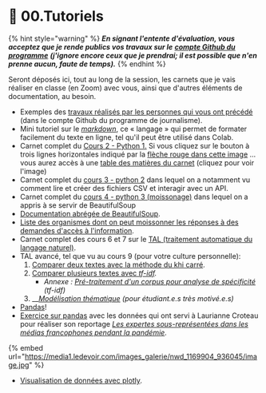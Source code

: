 # 🚸 00.Tutoriels

{% hint style="warning" %}
_**En signant l'entente d'évaluation, vous acceptez que je rende publics vos travaux sur le**_ [_**compte Github du programme**_](https://github.com/Journalisme-UQAM) _**(j'ignore encore ceux que je prendrai; il est possible que n'en prenne aucun, faute de temps).**_
{% endhint %}

Seront déposés ici, tout au long de la session, les carnets que je vais réaliser en classe (en Zoom) avec vous, ainsi que d'autres éléments de documentation, au besoin.

* Exemples des [travaux réalisés par les personnes qui vous ont précédé](https://github.com/Journalisme-UQAM/) (dans le compte Github du programme de journalisme).
* Mini tutoriel sur le [_markdown_](https://colab.research.google.com/drive/1nQf6fBVpfhkJxOMGJw\_9G1lwwZBxdczU?usp=sharing), ce « langage » qui permet de formater facilement du texte en ligne, tel qu'il peut être utilisé dans Colab.
* Carnet complet du [Cours 2 - Python 1.](https://colab.research.google.com/drive/124K1pwdMdcSa\_ppzaq5ZPdmBnCG3\_5bK?usp=sharing) Si vous cliquez sur le bouton à trois lignes horizontales indiqué par la [flèche rouge dans cette image](https://raw.githubusercontent.com/Journalisme-UQAM/edm4466\_h2022/main/.gitbook/assets/sommaire1.png) ... vous aurez accès à une [table des matières du carnet](https://raw.githubusercontent.com/Journalisme-UQAM/edm4466\_h2022/main/.gitbook/assets/sommaire2.png) (cliquez pour voir l'image)
* Carnet complet du [cours 3 - python 2](https://colab.research.google.com/drive/1GkL1ZzjB9nQQK8wX5U-0iuJX-BMeoub8?usp=sharing) dans lequel on a notamment vu comment lire et créer des fichiers CSV et interagir avec un API.
* Carnet complet du [cours 4 - python 3 (moissonage)](https://colab.research.google.com/drive/1-GaZXtBoSMWYx5KbSTY6lzHXqvmqX\_02?usp=sharing) dans lequel on a appris à se servir de BeautifulSoup
* [Documentation abrégée de BeautifulSoup](https://bit.ly/jhroybs4).
* [Liste des organismes dont on peut moissonner les réponses à des demandes d'accès à l'information](https://docs.google.com/spreadsheets/d/1PBpANpOYfAVprwtvFD8JeMNA8wEP1t9HRlZLa4i\_yQo/edit?usp=sharing).
* Carnet complet des cours 6 et 7 sur le [TAL (traitement automatique du langage naturel)](https://colab.research.google.com/drive/1GdLH8QwkU0fI-aK2xyufS0Sh9H3aokcM?usp=sharing).
* TAL avancé, tel que vu au cours 9 (pour votre culture personnelle):
  1. &#x20;[Comparer deux textes avec la méthode du khi carré](https://colab.research.google.com/drive/19YRS2nnKAQbIyahm9fg5vhb36WuFzsAi?usp=sharing).
  2. [Comparer plusieurs textes avec _tf-idf_](https://colab.research.google.com/drive/1sJ8WKONKid1YjYj9px768KQYOAVejsrN?usp=sharing)_._
     * _Annexe :_ [_Pré-traitement d'un corpus pour analyse de spécificité_](https://colab.research.google.com/drive/1d6rsIzmUJ8pYHK6DBiP2LCAqQ8TRc8V4?usp=sharing) _(tf-idf)_
  3. __[_Modélisation thématique_](https://colab.research.google.com/drive/1py1qplYqAfn7pmSeB4epr93Acxxqo6dG?usp=sharing) _(pour étudiant.e.s très motivé.e.s)_
* [Pandas](https://colab.research.google.com/drive/1g2Qc2AkL9M-nUihC6ib4Lvb4v4AzBd6a?usp=sharing)!
* [Exercice sur pandas](https://colab.research.google.com/drive/1bWCgp5AySXnHVUlDeiJxXm-KMVLMzd8m?usp=sharing) avec les données qui ont servi à Laurianne Croteau pour réaliser son reportage [_Les expertes sous-représentées dans les médias francophones pendant la pandémie_](https://www.ledevoir.com/societe/690663/covid-19-les-expertes-sous-representees-dans-les-medias-francophones-pendant-la-pandemie?utm\_source=recirculation\&utm\_medium=hyperlien\&utm\_campaign=boite\_extra).

{% embed url="https://media1.ledevoir.com/images_galerie/nwd_1169904_936045/image.jpg" %}

* [Visualisation de données avec plotly](https://colab.research.google.com/drive/1-FPgT4LddOJioDcESefgHHlgYZeU64zY?usp=sharing).
